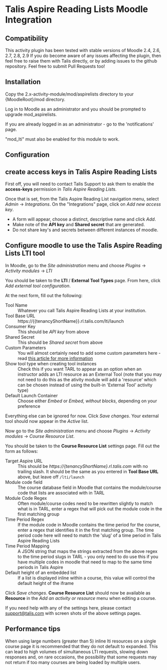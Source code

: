 Talis Aspire Reading Lists Moodle Integration
=============================================

Compatibility
-------------

This activity plugin has been tested with stable versions of Moodle 2.4, 2.6, 2.7, 2.8, 2.9
If you do become aware of any issues affecting the plugin, then feel free to raise them with Talis directly, or by adding issues to the github repository.  Feel free to submit Pull Requests too!


Installation
------------

Copy the 2.x-activity-module/mod/aspirelists directory to your {MoodleRoot}/mod directory.

Log in to Moodle as an administrator and you should be prompted to upgrade mod_aspirelists.

If you are already logged in as an administrator - go to the 'notifications' page.

"mod_lti" must also be enabled for this module to work.

Configuration
-------------

## create access keys in Talis Aspire Reading Lists

First off, you will need to contact Talis Support to ask them to enable the **access-keys** permission in *Talis Aspire Reading Lists*.

Once that is set, from the Talis Aspire Reading List navigation menu, select *Admin* -> *Integrations*.  On the "Integrations" page, click on *Add new access key*.

* A form will appear, choose a distinct, descriptive name and click *Add*.
* Make note of the **API key** and **Shared secret** that are generated.
* Do not share key's and secrets between different instances of moodle.

## Configure moodle to use the Talis Aspire Reading Lists LTI tool

In Moodle, go to the *Site administration* menu and choose *Plugins* -> *Activity modules* -> *LTI*

You should be taken to the **LTI** / **External Tool Types** page.  From here, click *Add external tool configuration*.

At the next form, fill out the following:

<dl>
    <dt>Tool Name</dt>
    <dd>Whatever you call Talis Aspire Reading Lists at your institution.</dd>
    <dt>Tool Base URL</dt>
    <dd>https://{{tenancyShortName}}.rl.talis.com/lti/launch</dd>
    <dt>Consumer Key</dt>
    <dd>This should be <em>API key</em> from above</dd>
    <dt>Shared Secret</dt>
    <dd>This should be <em>Shared secret</em> from above</dd>
    <dt>Custom Parameters</dt>
    <dd>You will almost certainly need to add some custom parameters here - read <a href="http://knowledge.talis.com/articles/tarl-lti/#parameters" title="link to TARL LTI article">this article for more information</a></dd>
    <dt>Show tool type when creating tool instances</dt>
    <dd>Check this if you want TARL to appear as an option when an instructor adds an LTI resource as an External Tool (note that you may not need to do this as the ativity module will add a 'resource' which can be chosen instead of using the built-in 'External Tool' activity type)</dd>
    <dt>Default Launch Container</dt>
    <dd>Choose either <em>Embed</em> or <em>Embed, without blocks</em>, depending on your preference</dd>
</dl>

Everything else can be ignored for now.  Click *Save changes*.  Your external tool should now appear in the *Active* list.

Now go to the *Site administration* menu and choose *Plugins* -> *Activity modules* -> *Course Resource List*.

You should be taken to the **Course Resource List** settings page.  Fill out the form as follows:

<dl>
    <dt>Target Aspire URL</dt>
    <dd>This should be <em>https://{tenancyShortName}.rl.talis.com</em> with no trailing slash.  It should be the same as you entered in <strong>Tool Base URL</strong> above, but leave off <code>/lti/launch</code></dd>
    <dt>Module code field</dt>
    <dd>The course database field in Moodle that contains the module/course code that lists are associated with in TARL</dd>
    <dt>Module Code Regex</dt>
    <dd>Often module/course codes need to be rewritten slightly to match what is in TARL, enter a regex that will pick out the module code in the first matching group</dd>
    <dt>Time Period Regex</dt>
    <dd>If the module code in Moodle contains the time period for the course, enter a regex that identifies it in the first matching group. The time period code here will need to match the 'slug' of a time period in Talis Aspire Reading Lists</dd>
    <dt>Time Period Mapping</dt>
    <dd>A JSON string that maps the strings extracted from the above regex to the time period slugs in TARL - you only need to do use this if you have multiple codes in moodle that need to map to the same time periods in Talis Aspire</dd>
    <dt>Default height of an embedded list</dt>
    <dd>If a list is displayed inline within a course, this value will control the default height of the iframe</dd>
</dl>

Click *Save changes*.  **Course Resource List** should now be available as **Resource** in the *Add an activity or resource*
menu when editing a course.

If you need help with any of the settings here, please contact [support@talis.com](mailto:support@talis.com) with screen shots of the above settings pages.

## Performance tips

When using large numbers (greater than 5) inline lti resources on a single course page it is recommended that they do not default to expanded.
This can lead to high volumes of simultaneous LTI requests, slowing down responses and, on rare occasions, the possibility that some requests
may not return if too many courses are being loaded by multiple users.